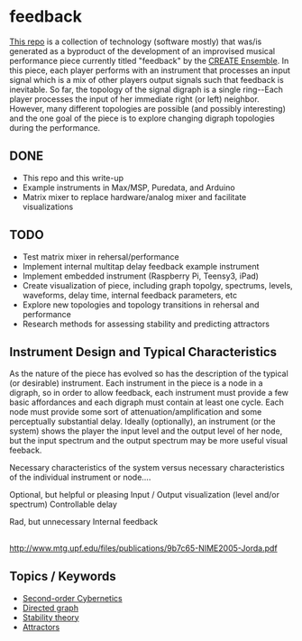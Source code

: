 # feedback

[This repo][] is a collection of technology (software mostly) that was/is
generated as a byproduct of the development of an improvised musical
performance piece currently titled "feedback" by the [CREATE Ensemble][]. In
this piece, each player performs with an instrument that processes an input
signal which is a mix of other players output signals such that feedback is
inevitable. So far, the topology of the signal digraph is a single ring--Each
player processes the input of her immediate right (or left) neighbor. However,
many different topologies are possible (and possibly interesting) and the one
goal of the piece is to explore changing digraph topologies during the
performance.

## DONE

- This repo and this write-up
- Example instruments in Max/MSP, Puredata, and Arduino
- Matrix mixer to replace hardware/analog mixer and facilitate visualizations

## TODO

- Test matrix mixer in rehersal/performance
- Implement internal multitap delay feedback example instrument
- Implement embedded instrument (Raspberry Pi, Teensy3, iPad)
- Create visualization of piece, including graph topolgy, spectrums, levels,
  waveforms, delay time, internal feedback parameters, etc
- Explore new topologies and topology transitions in rehersal and performance
- Research methods for assessing stability and predicting attractors

## Instrument Design and Typical Characteristics

As the nature of the piece has evolved so has the description of the typical
(or desirable) instrument. Each instrument in the piece is a node in a digraph,
so in order to allow feedback, each instrument must provide a few basic
affordances and each digraph must contain at least one cycle. Each node must
provide some sort of attenuation/amplification and some perceptually
substantial delay. Ideally (optionally), an instrument (or the system) shows
the player the input level and the output level of her node, but the input
spectrum and the output spectrum may be more useful visual feeback.

Necessary characteristics of the system versus necessary characteristics of the
individual instrument or node....

Optional, but helpful or pleasing
  Input / Output visualization (level and/or spectrum)
  Controllable delay

Rad, but unnecessary
  Internal feedback

## 

http://www.mtg.upf.edu/files/publications/9b7c65-NIME2005-Jorda.pdf

## Topics / Keywords

- [Second-order Cybernetics][]  
- [Directed graph][]  
- [Stability theory][]  
- [Attractors][]

[CREATE Ensemble]: https://github.com/create-ensemble
[This repo]: https://github.com/create-ensemble/feedback
[Second-order Cybernetics]: http://en.wikipedia.org/wiki/Second-order_cybernetics
[Directed graph]: http://en.wikipedia.org/wiki/Directed_graph
[Stability theory]: http://en.wikipedia.org/wiki/Stability_theory
[Attractors]: http://en.wikipedia.org/wiki/Attractor
